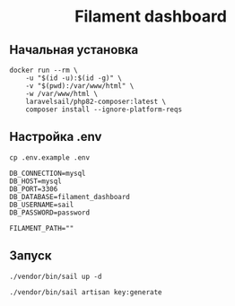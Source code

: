 <h1 align="center">Filament dashboard</h1>

## Начальная установка

```shell
docker run --rm \
    -u "$(id -u):$(id -g)" \
    -v "$(pwd):/var/www/html" \
    -w /var/www/html \
    laravelsail/php82-composer:latest \
    composer install --ignore-platform-reqs
```

## Настройка .env

```shell
cp .env.example .env
```

```
DB_CONNECTION=mysql
DB_HOST=mysql
DB_PORT=3306
DB_DATABASE=filament_dashboard
DB_USERNAME=sail
DB_PASSWORD=password

FILAMENT_PATH=""
```

## Запуск

```shell
./vendor/bin/sail up -d
```

```shell
./vendor/bin/sail artisan key:generate
```
